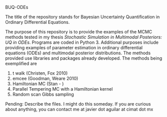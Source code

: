 BUQ-ODEs

The title of the repository stands for Bayesian Uncertainty Quantification in Ordinary Differential Equations.

The purpose of this repository is to provide the examples of the MCMC methods tested in my thesis *Stochastic Simulation in Multimodal Posteriors: UQ in ODEs*. Programs are coded in Python 3. Additional purposes include providing examples of parameter estimation in ordinary differential equations (ODEs) and multimodal posterior distributions. The methods provided use libraries and packages already developed. The methods being exemplified are

1) t walk (Christen, Fox 2010)
2) emcee (Goodman, Weare 2010)
3) Hamiltonian MC (Stan - )
4) Parallel Tempering MC with a Hamiltonian kernel
5) Random scan Gibbs sampling 

Pending: Describe the files. I might do this someday. If you are curious about anything, you can contact me at javier dot aguilar at cimat dot mx



